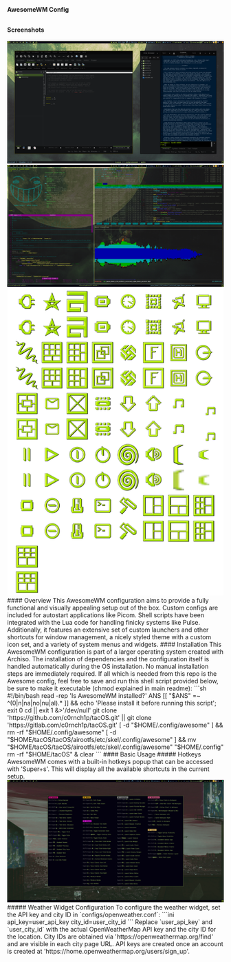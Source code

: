##
#### AwesomeWM Config
##
#### Screenshots
<img src="desktop/programs.png" alt="Programs" width="600">
<img src="desktop/terminal.png" alt="Terminal" width="600">
<img src="desktop/icon_set.png" alt="Icon Set" width="600">
#### Overview
This AwesomeWM configuration aims to provide a fully functional and visually appealing
setup out of the box. Custom configs are included for autostart applications like Picom.
Shell scripts have been integrated with the Lua code for handling finicky systems like
Pulse. Additionally, it features an extensive set of custom launchers and other shortcuts
for window management, a nicely styled theme with a custom icon set, and a variety of
system menus and widgets.
#### Installation
This AwesomeWM configuration is part of a larger operating system created with Archiso.
The installation of dependencies and the configuration itself is handled automatically
during the OS installation. No manual installation steps are immediately required. If all
which is needed from this repo is the Awesome config, feel free to save and run this shell
script provided below, be sure to make it executable (chmod explained in main readme):
```sh
#!/bin/bash
read -rep 'Is AwesomeWM installed?' ANS
[[ "$ANS" =~ ^(0|n|na|no|nu|al).* ]] &&
	echo 'Please install it before running this script'; exit 0
cd || exit 1 &>'/dev/null'
git clone 'https://github.com/c0rnch1p/tacOS.git' ||
git clone 'https://gitlab.com/c0rnch1p/tacOS.git'
[ -d "$HOME/.config/awesome" ] && rm -rf "$HOME/.config/awesome"
[ -d "$HOME/tacOS/tacOS/airootfs/etc/skel/.config/awesome" ] &&
	mv "$HOME/tacOS/tacOS/airootfs/etc/skel/.config/awesome" "$HOME/.config"
rm -rf "$HOME/tacOS" & clear
```
#### Basic Usage
##### Hotkeys
AwesomeWM comes with a built-in hotkeys popup that can be accessed with 'Super+s'. This
will display all the available shortcuts in the current setup.
<img src="desktop/hotkeys.png" alt="Hotkeys" width="600">
##### Weather Widget Configuration
To configure the weather widget, set the API key and city ID in `configs/openweather.conf`:
```ini
api_key=user_api_key
city_id=user_city_id
```
Replace `user_api_key` and `user_city_id` with the actual OpenWeatherMap API key and the
city ID for the location. City IDs are obtained via 'https://openweathermap.org/find' and
are visible in each city page URL. API keys are created once an account is created at
'https://home.openweathermap.org/users/sign_up'.